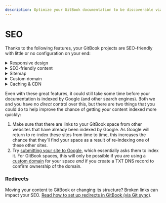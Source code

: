 ```yaml
---
description: Optimize your GitBook documentation to be discoverable via search engines.
---
```


# SEO

Thanks to the following features, your GitBook projects are SEO-friendly with little or no configuration on your end:

<details>

<summary>Responsive design</summary>

All content is suitable for mobile devices, tablets, laptops and desktops! The design for your published documentation will adapt based on the size of the device it is being viewed on.

</details>

<details>

<summary>SEO-friendly content</summary>

* URLs are set based on each page’s title by default, but can be customized as you wish.
* We avoid duplicate content through smart, canonical URLs.
* The HTML title and Open Graph title are based on the page and space title.
* The meta description and Open Graph description are based on the page description.
* Alt text can be added to images, which is also very important for accessibility.
* HTML sent to crawlers is pre-rendered (i.e. server-side), meaning that crawlers do not need JavaScript to index your content.

Note that we _don’t_ generate keyword meta tags, because modern search engines do not use them to rank pages. This was [officially confirmed by Google](https://developers.google.com/search/blog/2009/09/google-does-not-use-keywords-meta-tag) in 2009.

</details>

<details>

<summary>Sitemap</summary>

Provided that your space is published with a setting _other_ than [unlisted](../collaboration/share/space-publishing.md#unlisted-space), we automatically generate a sitemap.xml file based on your [table of contents](https://docs.gitbook.com/getting-started/overview#table-of-contents). You can locate this by going to the first page of your documentation and then appending `/sitemap.xml` to the URL. For example, the first page of our documentation is located at [docs.gitbook.com](https://docs.gitbook.com/), and so our sitemap.xml file is located at [docs.gitbook.com/sitemap.xml](https://docs.gitbook.com/sitemap.xml).

</details>

<details>

<summary>Custom domain</summary>

If you prefer, you can [set a custom domain](custom-domain/) for your documentation. (e.g. `docs.example.com` instead of `yourorganization.gitbook.io`)

</details>

<details>

<summary>Caching &#x26; CDN</summary>

All published content is cached and served via our global CDN (content delivery network). This helps to improve performance, which is an important factor within SEO.

</details>

Even with these great features, it could still take some time before your documentation is indexed by Google (and other search engines). Both we and you have no _direct_ control over this, but there are two things that you could do to help improve the chance of getting your content indexed more quickly:

1. Make sure that there are links to your GitBook space from other websites that have already been indexed by Google. As Google will return to re-index these sites from time to time, this increases the chance that they’ll find your space as a result of re-indexing one of these other sites.
2. Try [submitting your site to Google](https://developers.google.com/search/docs/advanced/crawling/ask-google-to-recrawl), which essentially asks them to index it. For GitBook spaces, this will only be possible if you are using a [custom domain](custom-domain/) for your space _and_ if you create a TXT DNS record to confirm ownership of the domain.

### Redirects

Moving your content to GitBook or changing its structure? Broken links can impact your SEO. [Read how to set up redirects in GitBook (via Git sync)](../integrations/git-sync/content-configuration.md#redirects).
